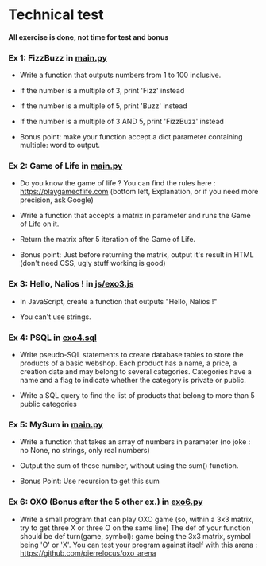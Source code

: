 # Technical test 
#### All exercise is done, not time for test and bonus

### Ex 1: FizzBuzz in [main.py](https://github.com/LeoMbm/technical-test/blob/main/main.py)

- Write a function that outputs numbers from 1 to 100 inclusive.

- If the number is a multiple of 3, print 'Fizz' instead

- If the number is a multiple of 5, print 'Buzz' instead

- If the number is a multiple of 3 AND 5, print 'FizzBuzz' instead



- Bonus point: make your function accept a dict parameter containing multiple: word to output.


### Ex 2: Game of Life in [main.py](https://github.com/LeoMbm/technical-test/blob/main/main.py)

- Do you know the game of life ? You can find the rules here : https://playgameoflife.com (bottom left, Explanation, or if you need more precision, ask Google)

- Write a function that accepts a matrix in parameter and runs the Game of Life on it.

- Return the matrix after 5 iteration of the Game of Life.



- Bonus point: Just before returning the matrix, output it's result in HTML (don't need CSS, ugly stuff working is good)


### Ex 3: Hello, Nalios ! in [js/exo3.js](https://github.com/LeoMbm/technical-test/blob/main/js/exo3.js)

- In JavaScript, create a function that outputs "Hello, Nalios !"

- You can't use strings.


### Ex 4: PSQL in [exo4.sql](https://github.com/LeoMbm/technical-test/blob/main/exo4.sql)

- Write pseudo-SQL statements to create database tables to store the products of a basic webshop. Each product has a name, a price, a creation date and may belong to several categories. Categories have a name and a flag to indicate whether the category is private or public.

- Write a SQL query to find the list of products that belong to more than 5 public categories


### Ex 5: MySum in [main.py](https://github.com/LeoMbm/technical-test/blob/main/main.py)

- Write a function that takes an array of numbers in parameter (no joke : no None, no strings, only real numbers)

- Output the sum of these number, without using the sum() function.

- Bonus Point: Use recursion to get this sum

### Ex 6: OXO (Bonus after the 5 other ex.) in [exo6.py](https://github.com/LeoMbm/technical-test/blob/main/exo6.py)

- Write a small program that can play OXO game (so, within a 3x3 matrix, try to get three X or three O on the same line)
The def of your function should be def turn(game, symbol): game being the 3x3 matrix, symbol being 'O' or 'X'.
You can test your program against itself with this arena : https://github.com/pierrelocus/oxo_arena
